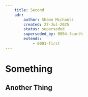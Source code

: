 ```yaml
---
    title: Second
    adr:
        author: Shawn Michaels
        created: 27-Jul-2025
        status: superseded
        superseded_by: 0004-fourth
        extends:
            - 0001-first
---
```


# Something

## Another Thing